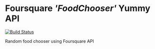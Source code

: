 # Foursquare _'FoodChooser'_ Yummy API

[![Build Status](https://travis-ci.org/pandres95/foursquare-yummy.svg?branch=master)](https://travis-ci.org/pandres95/foursquare-yummy)

Random food chooser using Foursquare API
